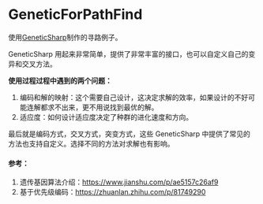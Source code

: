 # GeneticForPathFind
使用[GeneticSharp](https://github.com/giacomelli/GeneticSharp)制作的寻路例子。

GeneticSharp 用起来非常简单，提供了非常丰富的接口，也可以自定义自己的变异和交叉方法。

**使用过程过程中遇到的两个问题：**

1. 编码和解的映射：这个需要自己设计，这决定求解的效率，如果设计的不好可能连解都求不出来，更不用说找到最优的解。
2. 适应度：如何设计适应度决定了种群的进化速度和方向。

最后就是编码方式，交叉方式，突变方式，这些 GeneticSharp 中提供了常见的方法也支持自定义。选择不同的方法对求解也有影响。

#### 参考：

1. 遗传基因算法介绍：https://www.jianshu.com/p/ae5157c26af9
2. 基于优先级编码：https://zhuanlan.zhihu.com/p/81749290
